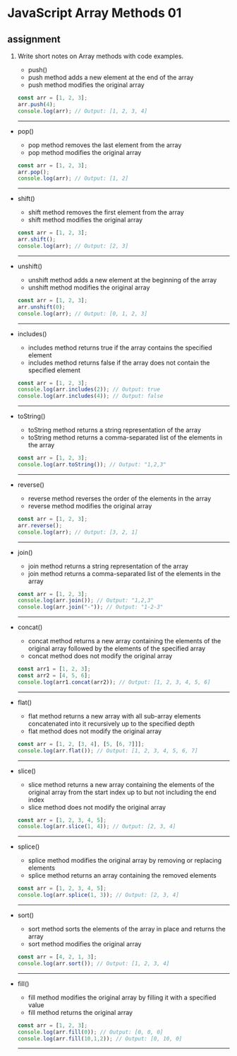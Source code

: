 # JavaScript Array Methods 01

## assignment

1. Write short notes on Array methods with code examples.

   - push()
    - push method adds a new element at the end of the array
    - push method modifies the original array

    ```js
    const arr = [1, 2, 3];
    arr.push(4);
    console.log(arr); // Output: [1, 2, 3, 4]
    ```
    ---
- pop()
    - pop method removes the last element from the array
    - pop method modifies the original array

    ```js
    const arr = [1, 2, 3];
    arr.pop();
    console.log(arr); // Output: [1, 2]
    ```
    ---
- shift()
    - shift method removes the first element from the array
    - shift method modifies the original array

    ```js
    const arr = [1, 2, 3];
    arr.shift();
    console.log(arr); // Output: [2, 3]
    ```
    ---
- unshift()
    - unshift method adds a new element at the beginning of the array
    - unshift method modifies the original array

    ```js
    const arr = [1, 2, 3];
    arr.unshift(0);
    console.log(arr); // Output: [0, 1, 2, 3]
    ```
    ---
- includes()
    - includes method returns true if the array contains the specified element
    - includes method returns false if the array does not contain the specified element

    ```js
    const arr = [1, 2, 3];
    console.log(arr.includes(2)); // Output: true
    console.log(arr.includes(4)); // Output: false
    ```
    ---
- toString()
    - toString method returns a string representation of the array 
    - toString method returns a comma-separated list of the elements in the array

    ```js
    const arr = [1, 2, 3];
    console.log(arr.toString()); // Output: "1,2,3"
    ```
    ---
- reverse()
    - reverse method reverses the order of the elements in the array
    - reverse method modifies the original array

    ```js
    const arr = [1, 2, 3];
    arr.reverse();
    console.log(arr); // Output: [3, 2, 1]
    ```
    ---
- join()
    - join method returns a string representation of the array
    - join method returns a comma-separated list of the elements in the array

    ```js
    const arr = [1, 2, 3];
    console.log(arr.join()); // Output: "1,2,3"
    console.log(arr.join("-")); // Output: "1-2-3"
    ```
    ---
- concat()
    - concat method returns a new array containing the elements of the original array followed by the elements of the specified array
    - concat method does not modify the original array

    ```js
    const arr1 = [1, 2, 3];
    const arr2 = [4, 5, 6];
    console.log(arr1.concat(arr2)); // Output: [1, 2, 3, 4, 5, 6]
    ```
    ---
- flat()
    - flat method returns a new array with all sub-array elements concatenated into it recursively up to the specified depth
    - flat method does not modify the original array

    ```js
    const arr = [1, 2, [3, 4], [5, [6, 7]]];
    console.log(arr.flat()); // Output: [1, 2, 3, 4, 5, 6, 7]
    ```
    ---
- slice()
    - slice method returns a new array containing the elements of the original array from the start index up to but not including the end index
    - slice method does not modify the original array

    ```js
    const arr = [1, 2, 3, 4, 5];
    console.log(arr.slice(1, 4)); // Output: [2, 3, 4]
    ```
    ---
- splice()
    - splice method modifies the original array by removing or replacing elements
    - splice method returns an array containing the removed elements

    ```js
    const arr = [1, 2, 3, 4, 5];
    console.log(arr.splice(1, 3)); // Output: [2, 3, 4]
    ```
    ---
- sort()
    - sort method sorts the elements of the array in place and returns the array
    - sort method modifies the original array

    ```js
    const arr = [4, 2, 1, 3];
    console.log(arr.sort()); // Output: [1, 2, 3, 4]
    ```
    ---
- fill()
    - fill method modifies the original array by filling it with a specified value
    - fill method returns the original array

    ```js
    const arr = [1, 2, 3];
    console.log(arr.fill(0)); // Output: [0, 0, 0]
    console.log(arr.fill(10,1,2)); // Output: [0, 10, 0]
    ```
    ---
